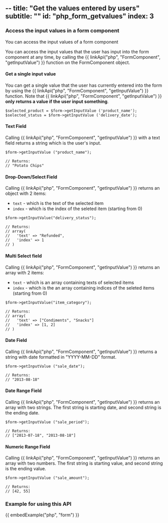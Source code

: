 --
title: "Get the values entered by users"
subtitle: ""
id: "php_form_getvalues"
index: 3
--


### Access the input values in a form component

You can access the input values of a form component 

You can access the input values that the user has input into the form component at any time, by calling the {{ linkApi("php", "FormComponent", "getInputValue") }} function on the FormComponent object.

#### Get a single input value

You can get a single value that the user has currently entered into the form by using the {{ linkApi("php", "FormComponent", "getInputValue") }} function. Note that {{ linkApi("php", "FormComponent", "getInputValue") }} **only returns a value if the user input something**.

~~~
$selected_product = $form->getInputValue ('product_name');
$selected_status = $form->getInputValue ('delivery_date');
~~~

#### Text Field

Calling {{ linkApi("php", "FormComponent", "getInputValue") }} with a text field returns a string which is the user's input.

~~~
$form->getInputValue ("product_name");

// Returns:
// "Potato Chips"
~~~

#### Drop-Down/Select Field

Calling {{ linkApi("php", "FormComponent", "getInputValue") }} returns an object with 2 items:

* `text` - which is the text of the selected item
* `index` - which is the index of the seleted item (starting from 0)

~~~
$form->getInputValue("delivery_status");

// Returns:
// array(
//   'text' => "Refunded",
//   'index' => 1
// )
~~~


#### Multi Select field

Calling {{ linkApi("php", "FormComponent", "getInputValue") }} returns an array with 2 items:

* `text` - which is an array containing texts of selected items
* `index` - which is the an array containing indices of the seleted items (starting from 0)

~~~
$form->getInputValue("item_category");

// Returns:
// array(
//   'text' => ["Condiments", "Snacks"]
//   'index' => [1, 2]
// )
~~~

#### Date Field

Calling {{ linkApi("php", "FormComponent", "getInputValue") }} returns a string with date formatted in "YYYY-MM-DD" format.

~~~
$form->getInputValue ("sale_date");

// Returns:
// "2013-08-18"
~~~

#### Date Range Field

Calling {{ linkApi("php", "FormComponent", "getInputValue") }} returns an array with two strings. The first string is starting date, and second string is the ending date.

~~~
$form->getInputValue ("sale_period");

// Returns:
// ["2013-07-18", "2013-08-18"]
~~~

#### Numeric Range Field

Calling {{ linkApi("php", "FormComponent", "getInputValue") }} returns an array with two numbers. The first string is starting value, and second string is the ending value.

~~~
$form->getInputValue ("sale_amount");

// Returns:
// [42, 55]
~~~

### Example for using this API

{{ embedExample("php", "form") }}
